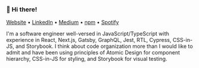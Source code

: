 <h3>👋 Hi there!</h3>

<p>
  <a href="https://vandreleal.github.io" target="_blank">Website</a> •
  <a href="https://www.linkedin.com/in/vandre/" target="_blank">LinkedIn</a> •
  <a href="https://medium.com/@vandreleal" target="_blank">Medium</a> •
  <a href="https://www.npmjs.com/~vandreleal" target="_blank">npm</a> •
  <a href="https://open.spotify.com/user/vandrelc" target="_blank">Spotify</a>
</p>

<p>
  I'm a software engineer well-versed in JavaScript/TypeScript with experience in React, Next.js, Gatsby, GraphQL, Jest, RTL, Cypress, CSS-in-JS, and Storybook. I think about code organization more than I would like to admit and have been using principles of Atomic Design for component hierarchy, CSS-in-JS for styling, and Storybook for visual testing.
</p>
